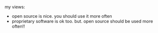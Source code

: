 my views:
- open source is nice. you should use it more often
- proprietary software is ok too. but. open source should be used more often!!
